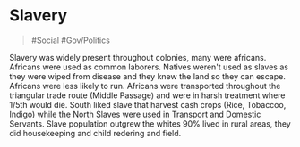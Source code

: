 # Slavery
> #Social #Gov/Politics 

Slavery was widely present throughout colonies, many were africans. Africans were used as common laborers. Natives weren't used as slaves as they were wiped from disease and they knew the land so they can escape. Africans were less likely to run. Africans were transported throughout the triangular trade route (Middle Passage) and were in harsh treatment where 1/5th would die. South liked slave that harvest cash crops (Rice, Tobaccoo, Indigo) while the North Slaves were used in Transport and Domestic Servants. 
Slave population outgrew the whites 90% lived in rural areas, they did housekeeping and child redering and field. 
